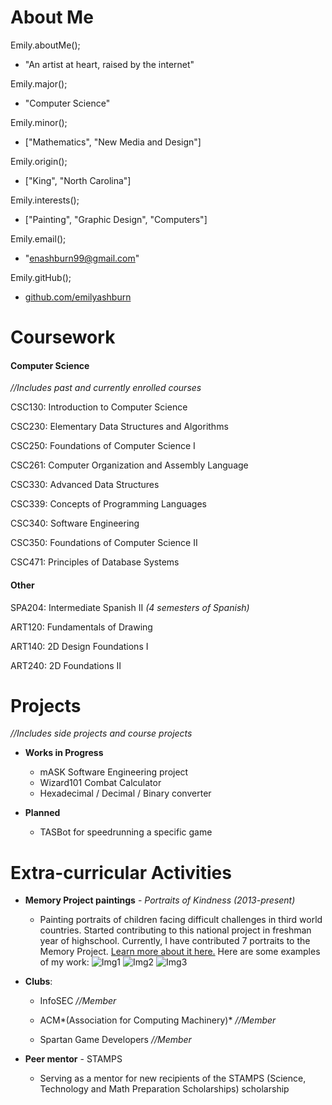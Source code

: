 # About Me
        
Emily.aboutMe();
  - "An artist at heart, raised by the internet"

Emily.major();
  - "Computer Science"
  
Emily.minor();
  - ["Mathematics", "New Media and Design"]
  
Emily.origin();
  - ["King", "North Carolina"]
  
Emily.interests();
  - ["Painting", "Graphic Design", "Computers"]
  
Emily.email();
  - "enashburn99@gmail.com"
  
Emily.gitHub();
  - [github.com/emilyashburn](https://github.com/emilyashburn)
                
# Coursework
#### Computer Science
*//Includes past and currently enrolled courses*

CSC130: Introduction to Computer Science

CSC230: Elementary Data Structures and Algorithms

CSC250: Foundations of Computer Science I

CSC261: Computer Organization and Assembly Language

CSC330: Advanced Data Structures

CSC339: Concepts of Programming Languages

CSC340: Software Engineering

CSC350: Foundations of Computer Science II

CSC471: Principles of Database Systems


#### Other
SPA204: Intermediate Spanish II *(4 semesters of Spanish)*

ART120: Fundamentals of Drawing

ART140: 2D Design Foundations I

ART240: 2D Foundations II
                
# Projects

*//Includes side projects and course projects*

- **Works in Progress**

  - mASK Software Engineering project
  - Wizard101 Combat Calculator
  - Hexadecimal / Decimal / Binary converter

- **Planned**

  - TASBot for speedrunning a specific game

# Extra-curricular Activities
- **Memory Project paintings** - *Portraits of Kindness (2013-present)*
  * Painting portraits of children facing difficult challenges in third world countries. Started contributing to this national project in freshman year of highschool. Currently, I have contributed 7 portraits to the Memory Project. [Learn more about it here.](https://www.memoryproject.org/) Here are some examples of my work:
        ![Img1](https://imgur.com/8PjN2gS.png)
        ![Img2](https://imgur.com/hUq1noI.png)
        ![Img3](https://imgur.com/0KNIKcC.png)
        
        
- **Clubs**: 
  * InfoSEC *//Member*
        
  * ACM*(Association for Computing Machinery)* *//Member*
        
  * Spartan Game Developers *//Member*

- **Peer mentor** - STAMPS
  - Serving as a mentor for new recipients of the STAMPS (Science, Technology and Math Preparation Scholarships) scholarship

